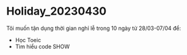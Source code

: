 # Holiday_20230430

Tôi muốn tận dụng thời gian nghỉ lễ trong 10 ngày từ 28/03-07/04 để:
- Học Toeic
- Tìm hiểu code SHOW
